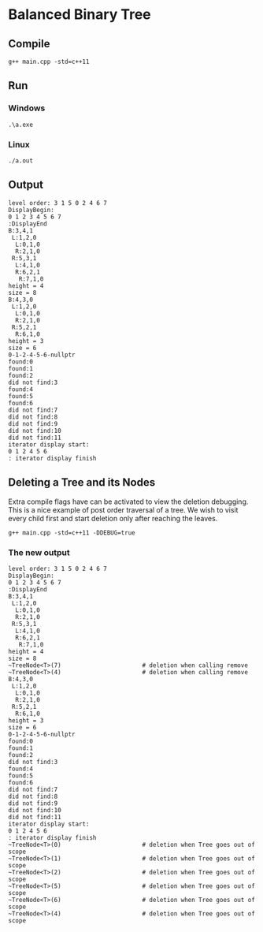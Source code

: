 # Balanced Binary Tree

## Compile 

```
g++ main.cpp -std=c++11
```

## Run

### Windows

```
.\a.exe
```

### Linux

```
./a.out
```

## Output

```
level order: 3 1 5 0 2 4 6 7 
DisplayBegin:
0 1 2 3 4 5 6 7
:DisplayEnd
B:3,4,1
 L:1,2,0
  L:0,1,0
  R:2,1,0
 R:5,3,1
  L:4,1,0
  R:6,2,1
   R:7,1,0
height = 4
size = 8
B:4,3,0
 L:1,2,0
  L:0,1,0
  R:2,1,0
 R:5,2,1
  R:6,1,0
height = 3
size = 6
0-1-2-4-5-6-nullptr
found:0
found:1
found:2
did not find:3
found:4
found:5
found:6
did not find:7
did not find:8
did not find:9
did not find:10
did not find:11
iterator display start:
0 1 2 4 5 6
: iterator display finish
```

## Deleting a Tree and its Nodes

Extra compile flags have can be activated to view the deletion debugging. This is a nice example of post order traversal of a tree. We wish to visit every child first and start deletion only after reaching the leaves.

```
g++ main.cpp -std=c++11 -DDEBUG=true
```

### The new output

```
level order: 3 1 5 0 2 4 6 7 
DisplayBegin:
0 1 2 3 4 5 6 7 
:DisplayEnd
B:3,4,1
 L:1,2,0
  L:0,1,0
  R:2,1,0
 R:5,3,1
  L:4,1,0
  R:6,2,1
   R:7,1,0
height = 4
size = 8
~TreeNode<T>(7)                       # deletion when calling remove
~TreeNode<T>(4)                       # deletion when calling remove
B:4,3,0
 L:1,2,0
  L:0,1,0
  R:2,1,0
 R:5,2,1
  R:6,1,0
height = 3
size = 6
0-1-2-4-5-6-nullptr
found:0
found:1
found:2
did not find:3
found:4
found:5
found:6
did not find:7
did not find:8
did not find:9
did not find:10
did not find:11
iterator display start:
0 1 2 4 5 6
: iterator display finish
~TreeNode<T>(0)                       # deletion when Tree goes out of scope
~TreeNode<T>(1)                       # deletion when Tree goes out of scope
~TreeNode<T>(2)                       # deletion when Tree goes out of scope
~TreeNode<T>(5)                       # deletion when Tree goes out of scope
~TreeNode<T>(6)                       # deletion when Tree goes out of scope
~TreeNode<T>(4)                       # deletion when Tree goes out of scope
```